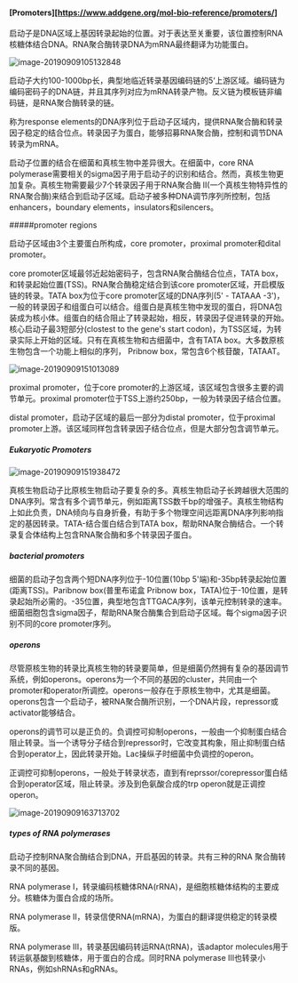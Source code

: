 #### [Promoters][https://www.addgene.org/mol-bio-reference/promoters/]

启动子是DNA区域上基因转录起始的位置。对于表达至关重要，该位置控制RNA核糖体结合DNA。RNA聚合酶转录DNA为mRNA最终翻译为功能蛋白。

![image-20190909105132848](https://tva1.sinaimg.cn/large/006y8mN6gy1g6t2rhwum5j30zi09wgow.jpg)

启动子大约100-1000bp长，典型地临近转录基因编码链的5‘上游区域。编码链为编码密码子的DNA链，并且其序列对应为mRNA转录产物。反义链为模板链非编码链，是RNA聚合酶转录的链。

称为response elements的DNA序列位于启动子区域内，提供RNA聚合酶和转录因子稳定的结合位点。转录因子为蛋白，能够招募RNA聚合酶，控制和调节DNA转录为mRNA。

启动子位置的结合在细菌和真核生物中差异很大。在细菌中，core RNA polymerase需要相关的sigma因子用于启动子的识别和结合。然而，真核生物更加复杂。真核生物需要最少7个转录因子用于RNA聚合酶 II(一个真核生物特异性的RNA聚合酶)来结合到启动子区域。启动子被多种DNA调节序列所控制，包括enhancers，boundary elements，insulators和silencers。

#####promoter regions

启动子区域由3个主要蛋白所构成，core promoter，proximal promoter和dital promoter。

core promoter区域最邻近起始密码子，包含RNA聚合酶结合位点，TATA box，和转录起始位置(TSS)。RNA聚合酶稳定结合到该core promoter区域，开启模版链的转录。TATA box为位于core promoter区域的DNA序列(5' - TATAAA -3')，一般的转录因子和组蛋白可以结合。组蛋白是真核生物中发现的蛋白，将DNA包装成为核小体。组蛋白的结合阻止了转录起始，相反，转录因子促进转录的开始。核心启动子最3短部分(clostest to the gene's start codon)，为TSS区域，为转录实际上开始的区域。只有在真核生物和古细菌中，含有TATA box。大多数原核生物包含一个功能上相似的序列， Pribnow box，常包含6个核苷酸，TATAAT。

![image-20190909151013089](https://tva1.sinaimg.cn/large/006y8mN6gy1g6ta8mlhphj30tq0dodi4.jpg)

proximal promoter，位于core promoter的上游区域，该区域包含很多主要的调节单元。proximal promoter位于TSS上游约250bp，一般为转录因子结合位置。

distal promoter，启动子区域的最后一部分为distal promoter，位于proximal promoter上游。该区域同样包含转录因子结合位点，但是大部分包含调节单元。

##### Eukaryotic Promoters

![image-20190909151938472](https://tva1.sinaimg.cn/large/006y8mN6gy1g6taieeqh5j30v00hyjw6.jpg)

真核生物启动子比原核生物启动子要复杂的多。真核生物启动子长跨越很大范围的DNA序列。常含有多个调节单元，例如距离TSS数千bp的增强子。真核生物结构上如此负责，DNA倾向与自身折叠，有助于多个物理空间远距离DNA序列影响指定的基因转录。TATA-结合蛋白结合到TATA box，帮助RNA聚合酶结合。一个转录复合体结构上包含RNA聚合酶和多个转录因子蛋白。

##### bacterial promoters

细菌的启动子包含两个短DNA序列位于-10位置(10bp 5'端)和-35bp转录起始位置(距离TSS)。Paribnow box(普里布诺盒 Pribnow box，TATA)位于-10位置，是转录起始所必需的。-35位置，典型地包含TTGACA序列，该单元控制转录的速率。细菌细胞包含sigma因子，帮助RNA聚合酶集合到启动子区域。每个sigma因子识别不同的core promoter序列。

##### operons

尽管原核生物的转录比真核生物的转录要简单，但是细菌仍然拥有复杂的基因调节系统，例如operons。operons为一个不同的基因的cluster，共同由一个promoter和operator所调控。operons一般存在于原核生物中，尤其是细菌。operons包含一个启动子，被RNA聚合酶所识别，一个DNA片段，repressor或activator能够结合。

operons的调节可以是正负的。负调控可抑制operons，一般由一个抑制蛋白结合阻止转录。当一个诱导分子结合到repressor时，它改变其构象，阻止抑制蛋白结合到operator上，因此转录开始。Lac操纵子时细菌中负调控的operon。

正调控可抑制operons，一般处于转录状态，直到有reprssor/corepressor蛋白结合到operator区域，阻止转录。涉及到色氨酸合成的trp operon就是正调控operon。

![image-20190909163713702](https://tva1.sinaimg.cn/large/006y8mN6gy1g6tcr6fe3tj318u0oeq5z.jpg)

##### types of RNA polymerases

启动子控制RNA聚合酶结合到DNA，开启基因的转录。共有三种的RNA 聚合酶转录不同的基因。

RNA polymerase I，转录编码核糖体RNA(rRNA)，是细胞核糖体结构的主要成分。核糖体为蛋白合成的场所。

RNA polymerase II，转录信使RNA(mRNA)，为蛋白的翻译提供稳定的转录模版。

RNA polymerase III，转录基因编码转运RNA(tRNA)，该adaptor molecules用于转运氨基酸到核糖体，用于蛋白的合成。同时RNA polymerase III也转录小RNAs，例如shRNAs和gRNAs。

